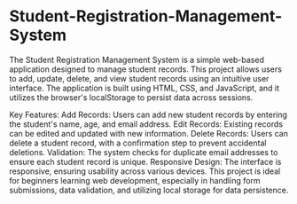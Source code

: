 # Student-Registration-Management-System
The Student Registration Management System is a simple web-based application designed to manage student records. This project allows users to add, update, delete, and view student records using an intuitive user interface. The application is built using HTML, CSS, and JavaScript, and it utilizes the browser's localStorage to persist data across sessions.

Key Features:
Add Records: Users can add new student records by entering the student's name, age, and email address.
Edit Records: Existing records can be edited and updated with new information.
Delete Records: Users can delete a student record, with a confirmation step to prevent accidental deletions.
Validation: The system checks for duplicate email addresses to ensure each student record is unique.
Responsive Design: The interface is responsive, ensuring usability across various devices.
This project is ideal for beginners learning web development, especially in handling form submissions, data validation, and utilizing local storage for data persistence.
